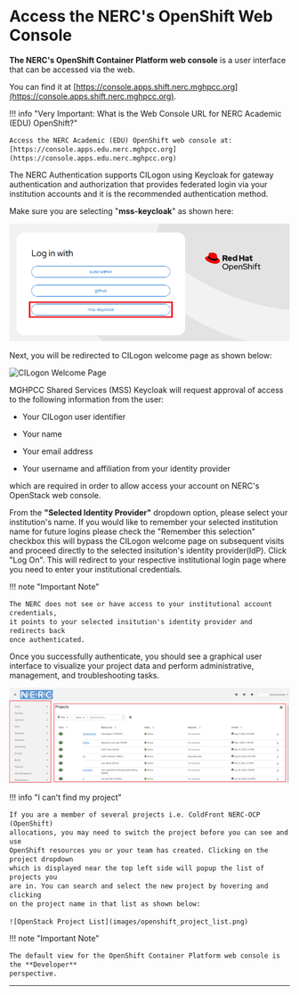 # Access the NERC's OpenShift Web Console

**The NERC's OpenShift Container Platform web console** is a user interface that
can be accessed via the web.

You can find it at [https://console.apps.shift.nerc.mghpcc.org](https://console.apps.shift.nerc.mghpcc.org).

!!! info "Very Important: What is the Web Console URL for NERC Academic (EDU) OpenShift?"

    Access the NERC Academic (EDU) OpenShift web console at: [https://console.apps.edu.nerc.mghpcc.org](https://console.apps.edu.nerc.mghpcc.org)

The NERC Authentication supports CILogon using Keycloak for gateway authentication
and authorization that provides federated login via your institution accounts and
it is the recommended authentication method.

Make sure you are selecting "**mss-keycloak**" as shown here:

![OpenShift Login with KeyCloak](images/openshift_login.png)

Next, you will be redirected to CILogon welcome page as shown below:

![CILogon Welcome Page](images/CILogon_interface.png)

MGHPCC Shared Services (MSS) Keycloak will request approval of access to the
following information from the user:

-   Your CILogon user identifier

-   Your name

-   Your email address

-   Your username and affiliation from your identity provider

which are required in order to allow access your account on NERC's OpenStack
web console.

From the **"Selected Identity Provider"** dropdown option, please select your institution's
name. If you would like to remember your selected institution name for future
logins please check the "Remember this selection" checkbox this will bypass the
CILogon welcome page on subsequent visits and proceed directly to the selected insitution's
identity provider(IdP). Click "Log On". This will redirect to your respective institutional
login page where you need to enter your institutional credentials.

!!! note "Important Note"

    The NERC does not see or have access to your institutional account credentials,
    it points to your selected insitution's identity provider and redirects back
    once authenticated.

Once you successfully authenticate, you should see a graphical user interface to
visualize your project data and perform administrative, management, and troubleshooting
tasks.

![OpenShift Web Console](images/openshift-web-console.png)

!!! info "I can't find my project"

    If you are a member of several projects i.e. ColdFront NERC-OCP (OpenShift)
    allocations, you may need to switch the project before you can see and use
    OpenShift resources you or your team has created. Clicking on the project dropdown
    which is displayed near the top left side will popup the list of projects you
    are in. You can search and select the new project by hovering and clicking
    on the project name in that list as shown below:

    ![OpenStack Project List](images/openshift_project_list.png)

!!! note "Important Note"

    The default view for the OpenShift Container Platform web console is the **Developer**
    perspective.

---
